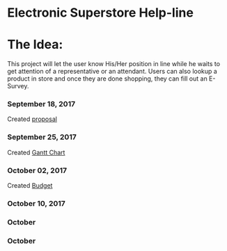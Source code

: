 Electronic Superstore Help-line
===============================

The Idea:
=========

This project will let the user know His/Her position in line while he waits to get attention of a representative or an attendant.
Users can also lookup a product in store and once they are done shopping, they can fill out an E-Survey.

### September 18, 2017
Created [proposal](https://www.google.com/)
### September 25, 2017
Created [Gantt Chart](https://github.com/SaqibJaweed/Help-Line/blob/master/Gantt%20Chart.docx)
### October 02, 2017
Created [Budget](https://github.com/SaqibJaweed/Help-Line/blob/master/Budget.docx)
### October 10, 2017
### October
### October

